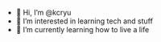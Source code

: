 - 👋 Hi, I’m @kcryu
- 👀 I’m interested in learning tech and stuff
- 🌱 I’m currently learning how to live a life


<!---
kcryu/kcryu is a ✨ special ✨ repository because its `README.md` (this file) appears on your GitHub profile.
You can click the Preview link to take a look at your changes.
--->

